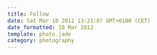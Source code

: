 ```yaml
---
title: Follow
date: Sat Mar 10 2012 13:21:07 GMT+0100 (CET)
date_formatted: 10 Mar 2012
template: photo.jade
category: photography
---
```

